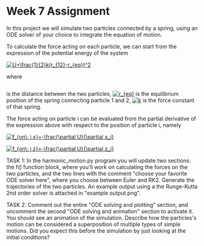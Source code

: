 # Week 7 Assignment 

In this project we will simulate two particles connected by a spring, using an ODE solver of your choice to integrate the equation of motion. 

To calculate the force acting on each particle, we can start from the expression of the potential energy of the system

<a href="https://www.codecogs.com/eqnedit.php?latex=U^{el}=\frac{1}{2}k(r_{12}-r_{eq})^2" target="_blank"><img src="https://latex.codecogs.com/gif.latex?U=\frac{1}{2}k(r_{12}-r_{eq})^2" title="U=\frac{1}{2}k(r_{12}-r_{eq})^2" /></a>

where 

<a href="https://www.codecogs.com/eqnedit.php?latex=r_{12}=|r_1-r_2|=((x_1-x_2)^2+(z_1-z_2)^2)^\frac{1}{2}" target="_blank"><img src="https://latex.codecogs.com/gif.latex?r_{12}=|r_1-r_2|=((x_1-x_2)^2+(z_1-z_2)^2)^\frac{1}{2}" title="" /></a>

is the distance between the two particles, <a href="https://www.codecogs.com/eqnedit.php?latex=r_{eq}" target="_blank"><img src="https://latex.codecogs.com/gif.latex?r_{eq}" title="r_{eq}" /></a> is the equilibrium position of the spring connecting particle 1 and 2, <a href="https://www.codecogs.com/eqnedit.php?latex=k" target="_blank"><img src="https://latex.codecogs.com/gif.latex?k" title="k" /></a> is the force constant of that spring.

The force acting on particle i can be evaluated from the partial derivative of the expression above with respect to the position of particle i, namely

<a href="https://www.codecogs.com/eqnedit.php?latex=f_{on\:&space;i}=-\frac{\partial&space;U}{\partial&space;r_i}" target="_blank"><img src="https://latex.codecogs.com/gif.latex?f_{on\:&space;i,x}=-\frac{\partial&space;U}{\partial&space;x_i}" title="f_{on\: i,x}=-\frac{\partial U}{\partial x_i}" /></a>

<a href="https://www.codecogs.com/eqnedit.php?latex=f_{on\:&space;i}=-\frac{\partial&space;U}{\partial&space;r_i}" target="_blank"><img src="https://latex.codecogs.com/gif.latex?f_{on\:&space;i,z}=-\frac{\partial&space;U}{\partial&space;z_i}" title="f_{on\: i,z}=-\frac{\partial U}{\partial z_i}" /></a>

TASK 1: In the harmonic_motion.py program you will update two sections: the f() function block, where you'll work on calculating the forces on the two particles, and the two lines with the comment "choose your favorite ODE solver here", where you choose between Euler and RK2. Generate the trajectories of the two particles. An example output using a the Runge-Kutta 2nd order solver is attached in "example output.png".

TASK 2: Comment out the entire "ODE solving and plotting" section, and uncomment the second "ODE solving and animation" section to activate it. You should see an animation of the simulation. Describe how the particles's motion can be considered a superposition of multiple types of simple motions. Did you expect this before the simulation by just looking at the initial conditions? 




